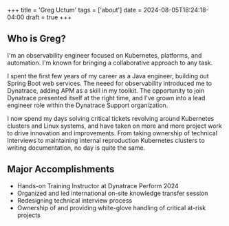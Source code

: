 +++
title = 'Greg Uctum'
tags = ['about']
date = 2024-08-05T18:24:18-04:00
draft = true
+++

## Who is Greg?

I'm an observability engineer focused on Kubernetes, platforms, and automation. I'm known for bringing a collaborative approach to any task.

I spent the first few years of my career as a Java engineer, building out Spring Boot web services. The neeed for observability introduced me to Dynatrace, adding APM as a skill in my toolkit. The opportunity to join Dynatrace presented itself at the right time, and I've grown into a lead engineer role within the Dynatrace Support organization.

I now spend my days solving critical tickets revolving around Kubernetes clusters and Linux systems, and have taken on more and more project work to drive innovation and improvements. From taking ownership of technical interviews to maintaining internal reproduction Kubernetes clusters to writing documentation, no day is quite the same.

## Major Accomplishments

- Hands-on Training Instructor at Dynatrace Perform 2024
- Organized and led international on-site knowledge transfer session
- Redesigning technical interview process
- Ownership of and providing white-glove handling of critical at-risk projects